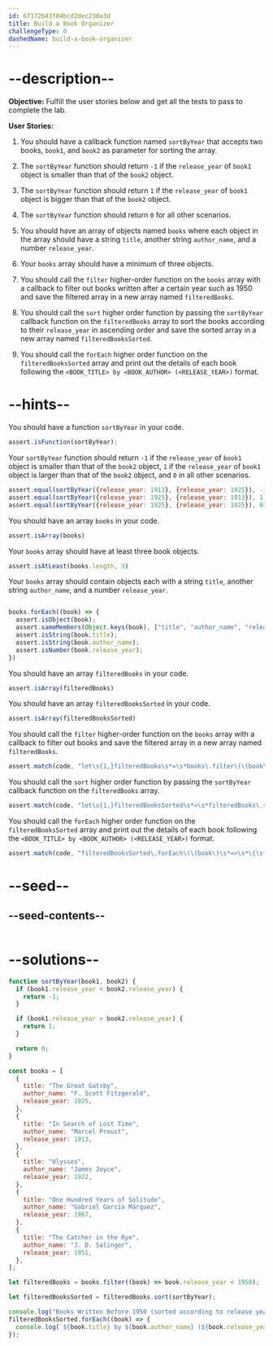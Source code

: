 ```yaml
---
id: 67172b43f84bcd2dec238a3d
title: Build a Book Organizer
challengeType: 0
dashedName: build-a-book-organizer
---
```


# --description--

**Objective:** Fulfill the user stories below and get all the tests to pass to complete the lab. 

**User Stories:**

1. You should have a callback function named `sortByYear` that accepts two books, `book1`, and `book2` as parameter for sorting the array.

2. The `sortByYear` function should return `-1` if the `release_year` of `book1` object is smaller than that of the `book2` object.

3. The `sortByYear` function should return `1` if the `release_year` of `book1` object is bigger than that of the `book2` object.

4. The `sortByYear` function should return `0` for all other scenarios.

5. You should have an array of objects named `books` where each object in the array should have a string `title`, another string `author_name`, and a number `release_year`. 

6. Your `books` array should have a minimum of three objects.

7. You should call the `filter` higher-order function on the `books` array with a callback to filter out books written after a certain year such as 1950 and save the filtered array in a new array named `filteredBooks`.

8. You should call the `sort` higher order function by passing the `sortByYear` callback function on the `filteredBooks` array to sort the books according to their `release_year` in ascending order and save the sorted array in a new array named `filteredBooksSorted`.

9. You should call the `forEach` higher order function on the `filteredBooksSorted` array and print out the details of each book following the `<BOOK_TITLE> by <BOOK_AUTHOR> (<RELEASE_YEAR>)` format.

# --hints--

You should have a function `sortByYear` in your code.

```js
assert.isFunction(sortByYear);
```

Your `sortByYear` function should return `-1` if the `release_year` of `book1` object is smaller than that of the `book2` object, `1` if the `release_year` of `book1` object is larger than that of the `book2` object, and `0` in all other scenarios.

```js
assert.equal(sortByYear({release_year: 1913}, {release_year: 1925}), -1);
assert.equal(sortByYear({release_year: 1925}, {release_year: 1913}), 1);
assert.equal(sortByYear({release_year: 1925}, {release_year: 1925}), 0);
```

You should have an array `books` in your code.

```js
assert.isArray(books)
```

Your `books` array should have at least three book objects.

```js
assert.isAtLeast(books.length, 3)
```

Your `books` array should contain objects each with a string `title`, another string `author_name`, and a number `release_year`.

```js

books.forEach((book) => {
  assert.isObject(book);
  assert.sameMembers(Object.keys(book), ["title", "author_name", "release_year"]);
  assert.isString(book.title);
  assert.isString(book.author_name);
  assert.isNumber(book.release_year);
})
```

You should have an array `filteredBooks` in your code.

```js
assert.isArray(filteredBooks)
```

You should have an array `filteredBooksSorted` in your code.

```js
assert.isArray(filteredBooksSorted)
```

You should call the `filter` higher-order function on the `books` array with a callback to filter out books and save the filtered array in a new array named `filteredBooks`.

```js
assert.match(code, "let\s{1,}filteredBooks\s*=\s*books\.filter\(\(book\)\s*=>\s*book\.release_year\s*[<>=]\s*[0-9]\)")
```

You should call the `sort` higher order function by passing the `sortByYear` callback function on the `filteredBooks` array.

```js
assert.match(code, "let\s{1,}filteredBooksSorted\s*=\s*filteredBooks\.sort\(sortByYear\)")
```

You should call the `forEach` higher order function on the `filteredBooksSorted` array and print out the details of each book following the `<BOOK_TITLE> by <BOOK_AUTHOR> (<RELEASE_YEAR>)` format.

```js
assert.match(code, "filteredBooksSorted\.forEach\(\(book\)\s*=>\s*\{\s*console\.log\(`\$\{book\.title\} by \$\{book\.author_name\} \(\$\{book\.release_year\}\)`\)\s*\}\)")
```

# --seed--

## --seed-contents--

```js

```

# --solutions--

```js
function sortByYear(book1, book2) {
  if (book1.release_year < book2.release_year) {
    return -1;
  }

  if (book1.release_year > book2.release_year) {
    return 1;
  }

  return 0;
}

const books = [
  {
    title: "The Great Gatsby",
    author_name: "F. Scott Fitzgerald",
    release_year: 1925,
  },
  {
    title: "In Search of Lost Time",
    author_name: "Marcel Proust",
    release_year: 1913,
  },
  {
    title: "Ulysses",
    author_name: "James Joyce",
    release_year: 1922,
  },
  {
    title: "One Hundred Years of Solitude",
    author_name: "Gabriel García Márquez",
    release_year: 1967,
  },
  {
    title: "The Catcher in the Rye",
    author_name: "J. D. Salinger",
    release_year: 1951,
  },
];

let filteredBooks = books.filter((book) => book.release_year < 1950);

let filteredBooksSorted = filteredBooks.sort(sortByYear);

console.log("Books Written Before 1950 (sorted according to release year)");
filteredBooksSorted.forEach((book) => {
  console.log(`${book.title} by ${book.author_name} (${book.release_year})`);
});
```
